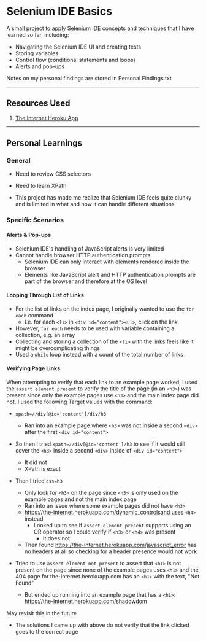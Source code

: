 Selenium IDE Basics
========================================

A small project to apply Selenium IDE concepts and techniques that I have learned so far, including:

- Navigating the Selenium IDE UI and creating tests
- Storing variables
- Control flow (conditional statements and loops)
- Alerts and pop-ups

Notes on my personal findings are stored in Personal Findings.txt

----------------------------------------

## Resources Used

1. [The Internet Heroku App](https://the-internet.herokuapp.com/)

----------------------------------------

## Personal Learnings

### General

- Need to review CSS selectors
- Need to learn XPath

- This project has made me realize that Selenium IDE feels quite clunky and is limited in what and how it can handle different situations


### Specific Scenarios

#### Alerts & Pop-ups
- Selenium IDE's handling of JavaScript alerts is very limited
- Cannot handle browser HTTP authentication prompts
  - Selenium IDE can only interact with elements rendered inside the browser
  - Elements like JavaScript alert and HTTP authentication prompts are part of the browser and therefore at the OS level

#### Looping Through List of Links
- For the list of links on the index page, I originally wanted to use the `for each` command
  - I.e. for each `<li>` in `<div id="content"><ul>`, click on the link
- However, `for each` needs to be used with variable containing a collection, e.g. an array
- Collecting and storing a collection of the `<li>` with the links feels like it might be overcomplicating things
- Used a `while` loop instead with a count of the total number of links

#### Verifying Page Links
When attempting to verify that each link to an example page worked, I used the `assert element present` to verify the title of the page (in an `<h3>`) was present since only the example pages use `<h3>` and the main index page did not. I used the following Target values with the command:

- `xpath=//div[@id='content']/div/h3`
  - Ran into an example page where `<h3>` was not inside a second `<div>` after the first `<div id="content">`

- So then I tried `xpath=//div[@id='content']/h3` to see if it would still cover the `<h3>` inside a second `<div>` inside of `<div id="content">`
  - It did not
  - XPath is exact

- Then I tried `css=h3`
  - Only look for `<h3>` on the page since `<h3>` is only used on the example pages and not the main index page
  - Ran into an issue where some example pages did not have `<h3>`
  - https://the-internet.herokuapp.com/dynamic_controlsand uses `<h4>` instead
    - Looked up to see if `assert element present` supports using an OR operator so I could verify if `<h3>` or `<h4>` was present
      - It does not
  - Then found https://the-internet.herokuapp.com/javascript_error has no headers at all so checking for a header presence would not work

- Tried to use `assert element not present` to assert that `<h1>` is not present on the page since none of the example pages uses `<h1>` and the 404 page for the-internet.herokuapp.com has an `<h1>` with the text, "Not Found"
  - But ended up running into an example page that has a `<h1>`: https://the-internet.herokuapp.com/shadowdom

May revisit this in the future
  - The solutions I came up with above do not verify that the link clicked goes to the correct page
